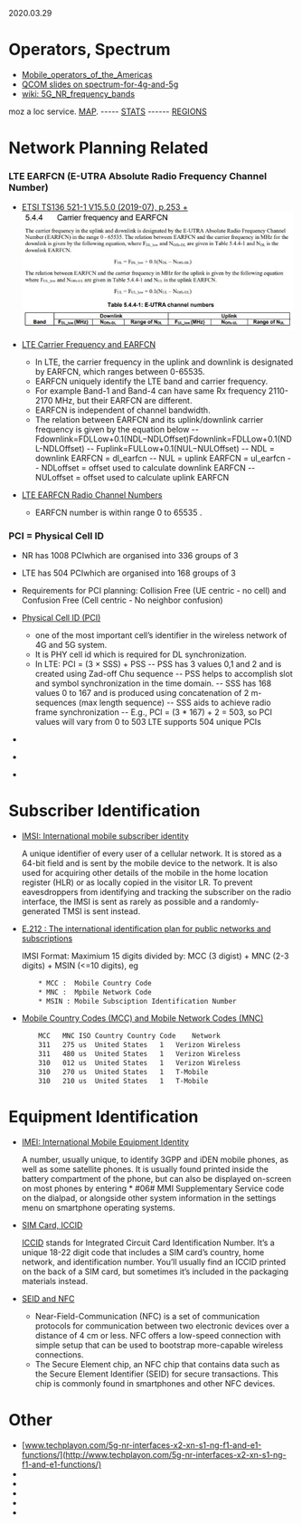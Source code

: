 2020.03.29



# Operators, Spectrum

* [Mobile_operators_of_the_Americas](https://en.wikipedia.org/wiki/List_of_mobile_network_operators_of_the_Americas#United_States)<br>
* [QCOM slides on spectrum-for-4g-and-5g](https://www.qualcomm.com/media/documents/files/spectrum-for-4g-and-5g.pdf)<br>
* [wiki: 5G_NR_frequency_bands](https://en.wikipedia.org/wiki/5G_NR_frequency_bands)<br>

moz a loc service. [MAP](https://location.services.mozilla.com/map#2/35.0/9.0).  ----- [STATS](https://location.services.mozilla.com/stats)
------  [REGIONS](https://location.services.mozilla.com/stats/regions)<br>


# Network Planning Related

### LTE EARFCN (E-UTRA Absolute Radio Frequency Channel Number)
* [ETSI TS136 521-1 V15.5.0 (2019-07), p.253 + ](https://www.etsi.org/deliver/etsi_ts/136500_136599/13652101/15.05.00_60/ts_13652101v150500p.pdf)<br>
![EARFCN_001.JPG](EARFCN_001.JPG)

* [LTE Carrier Frequency and EARFCN](https://www.cablefree.net/wirelesstechnology/4glte/lte-carrier-frequency-earfcn/)<br>
  - In LTE, the carrier frequency in the uplink and downlink is designated by EARFCN, which ranges between 0-65535.
  - EARFCN uniquely identify the LTE band and carrier frequency.
  - For example Band-1 and Band-4 can have same Rx frequency 2110-2170 MHz,  but their EARFCN are different.
  - EARFCN is independent of channel bandwidth.
  - The relation between EARFCN and its uplink/downlink carrier frequency is given by the equation below
     -- Fdownlink=FDLLow+0.1(NDL−NDLOffset)Fdownlink=FDLLow+0.1(NDL-NDLOffset)
     -- Fuplink=FULLow+0.1(NUL−NULOffset)
     -- NDL = downlink EARFCN = dl_earfcn
     -- NUL = uplink EARFCN   = ul_earfcn
     -- NDLoffset = offset used to calculate downlink EARFCN
     -- NULoffset = offset used to calculate uplink EARFCN


* [LTE EARFCN Radio Channel Numbers](https://www.electronics-notes.com/articles/connectivity/4g-lte-long-term-evolution/lte-earfcn-radio-channel-numbers.php)<br>
    - EARFCN number is within range 0 to 65535 .

### PCI = Physical Cell ID
* NR has 1008 PCIwhich are organised into 336 groups of 3
* LTE has 504 PCIwhich are organised into 168 groups of 3
* Requirements for PCI planning: Collision Free (UE centric - no cell) and Confusion Free (Cell centric - No neighbor confusion)
* [Physical Cell ID (PCI)](https://www.5gworldpro.com/blog/2020/11/11/what-is-difference-between-pci-in-4g-lte-and-pci-in-5g-nr/)<br>
    - one of the most important cell’s identifier in the wireless network of 4G and 5G system.
    - It is PHY cell id which is required for DL synchronization.
    - In LTE:  PCI = (3 × SSS) + PSS
      -- PSS has 3 values 0,1 and 2 and is created using Zad-off Chu sequence
      -- PSS helps to accomplish slot and symbol synchronization in the time domain.
      -- SSS has 168 values 0 to 167 and is produced using concatenation of 2 m-sequences (max length sequence)
      -- SSS aids to achieve radio frame synchronization
      -- E.g., PCI = (3 * 167) + 2 = 503, so PCI values will vary from 0 to 503 LTE supports 504 unique PCIs

* []()<br>
* []()<br>
* 

# Subscriber Identification

* [IMSI: International mobile subscriber identity](https://en.wikipedia.org/wiki/International_mobile_subscriber_identity)<br>

     A unique identifier of every user of a cellular network. It is stored as a 64-bit field and is sent by the mobile device 
     to the network. It is also used for acquiring other details of the mobile in the home location register (HLR) or as locally 
     copied in the visitor LR. To prevent eavesdroppers from identifying and tracking the subscriber on the radio interface, 
     the IMSI is sent as rarely as possible and a randomly-generated TMSI is sent instead.

* [E.212 : The international identification plan for public networks and subscriptions](https://www.itu.int/rec/T-REC-E.212-201609-I/en)<br>

     IMSI Format: Maximium 15 digits divided by: MCC (3 digist) + MNC (2-3 digits) + MSIN (<=10 digits), eg 
     
          * MCC :  Mobile Country Code
          * MNC :  Mpbile Network Code
          * MSIN : Mobile Subsciption Identification Number
          
* [Mobile Country Codes (MCC) and Mobile Network Codes (MNC)](https://www.mcc-mnc.com/)

          MCC	MNC	ISO	Country	Country Code	Network
          311	275	us	United States	1	Verizon Wireless
          311	480	us	United States	1	Verizon Wireless
          310	012	us	United States	1	Verizon Wireless
          310	270	us	United States	1	T-Mobile
          310	210	us	United States	1	T-Mobile

# Equipment Identification

* [IMEI: International Mobile Equipment Identity](https://en.wikipedia.org/wiki/International_Mobile_Equipment_Identity)<br>

    A number, usually unique, to identify 3GPP and iDEN mobile phones, as well as some satellite phones. It is usually found printed 
    inside the battery compartment of the phone, but can also be displayed on-screen on most phones by entering * #06# MMI Supplementary 
    Service code on the dialpad, or alongside other system information in the settings menu on smartphone operating systems.

* [SIM Card, ICCID](https://en.wikipedia.org/wiki/SIM_card#ICCID)<br>

    [ICCID](https://www.emnify.com/resources/iccid-number) stands for Integrated Circuit Card Identification Number. 
    It’s a unique 18-22 digit code that includes a SIM card’s country, home network, and identification number. 
    You’ll usually find an ICCID printed on the back of a SIM card, but sometimes it’s included in the packaging materials instead.
    
* [SEID and NFC](https://en.wikipedia.org/wiki/Near-field_communication)<br>

     * Near-Field-Communication (NFC) is a set of communication protocols for communication between two electronic devices over a 
     distance of 4 cm or less. NFC offers a low-speed connection with simple setup that can be used to bootstrap more-capable wireless connections.
     * The Secure Element chip, an NFC chip that contains data such as the Secure Element Identifier (SEID) for secure transactions. 
     This chip is commonly found in smartphones and other NFC devices.
     
# Other

* [www.techplayon.com/5g-nr-interfaces-x2-xn-s1-ng-f1-and-e1-functions/](http://www.techplayon.com/5g-nr-interfaces-x2-xn-s1-ng-f1-and-e1-functions/)<br>
* []()<br>
* []()<br>
* []()<br>
* []()<br>
* []()<br>

